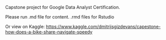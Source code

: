 Capstone project for Google Data Analyst Certification.


Please run .md file for content.
.rmd files for Rstudio

Or view on Kaggle: https://www.kaggle.com/dmitrijsgizdevans/capestone-how-does-a-bike-share-navigate-speedy
